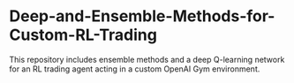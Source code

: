# Deep-and-Ensemble-Methods-for-Custom-RL-Trading
This repository includes ensemble methods and a deep Q-learning network for an RL trading agent acting in a custom OpenAI Gym environment.

